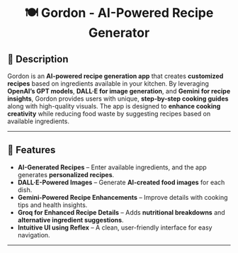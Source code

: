<h1 align="center">🍽️ Gordon - AI-Powered Recipe Generator</h1>

## 📌 Description
Gordon is an **AI-powered recipe generation app** that creates **customized recipes** based on ingredients available in your kitchen. By leveraging **OpenAI’s GPT models**, **DALL·E for image generation**, and **Gemini for recipe insights**, Gordon provides users with unique, **step-by-step cooking guides** along with high-quality visuals. The app is designed to **enhance cooking creativity** while reducing food waste by suggesting recipes based on available ingredients.

---

## 🚀 Features
- **AI-Generated Recipes** – Enter available ingredients, and the app generates **personalized recipes**.  
- **DALL·E-Powered Images** – Generate **AI-created food images** for each dish.  
- **Gemini-Powered Recipe Enhancements** – Improve details with cooking tips and health insights.  
- **Groq for Enhanced Recipe Details** – Adds **nutritional breakdowns** and **alternative ingredient suggestions**.  
- **Intuitive UI using Reflex** – A clean, user-friendly interface for easy navigation.   

---
